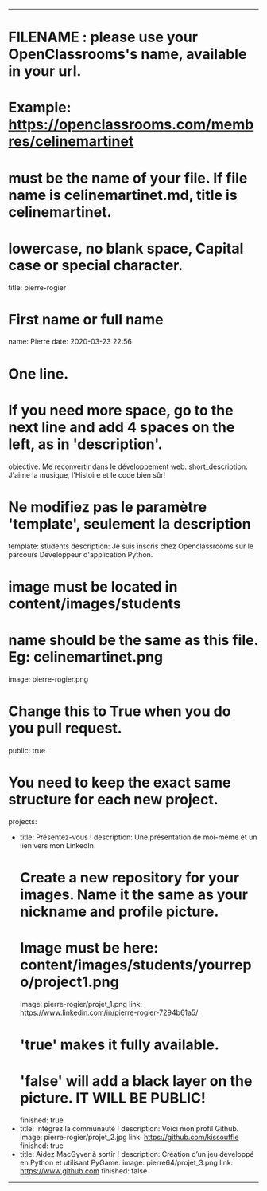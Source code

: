 ---

# FILENAME : please use your OpenClassrooms's name, available in your url.
# Example: https://openclassrooms.com/membres/celinemartinet
# must be the name of your file. If file name is celinemartinet.md, title is celinemartinet.
# lowercase, no blank space, Capital case or special character.
title: pierre-rogier

# First name or full name
name: Pierre
date: 2020-03-23 22:56

# One line.
# If you need more space, go to the next line and add 4 spaces on the left, as in 'description'.
objective: Me reconvertir dans le développement web.
short_description: J'aime la musique, l'Histoire et le code bien sûr!

# Ne modifiez pas le paramètre 'template', seulement la description
template: students
description: Je suis inscris chez Openclassrooms sur le parcours Developpeur d'application Python.

# image must be located in content/images/students
# name should be the same as this file. Eg: celinemartinet.png
image: pierre-rogier.png

# Change this to True when you do you pull request.
public: true

# You need to keep the exact same structure for each new project.
projects:
  - title: Présentez-vous !
    description: Une présentation de moi-même et un lien vers mon LinkedIn.
    # Create a new repository for your images. Name it the same as your nickname and profile picture.
    # Image must be here: content/images/students/yourrepo/project1.png
    image: pierre-rogier/projet_1.png
    link: https://www.linkedin.com/in/pierre-rogier-7294b61a5/ 
    # 'true' makes it fully available.
    # 'false' will add a black layer on the picture. IT WILL BE PUBLIC!
    finished: true
  - title: Intégrez la communauté !
    description: Voici mon profil Github. 
    image: pierre-rogier/projet_2.jpg
    link: https://github.com/kissouffle
    finished: true
  - title: Aidez MacGyver à sortir !
    description: Création d’un jeu développé en Python et utilisant PyGame.
    image: pierre64/projet_3.png
    link: https://www.github.com
    finished: false
---
